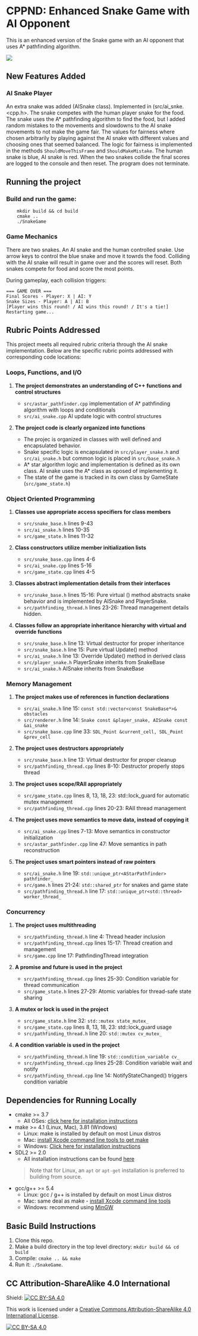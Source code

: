# CPPND: Enhanced Snake Game with AI Opponent

This is an enhanced version of the Snake game with an AI opponent that uses A* pathfinding algorithm. 

<img src="snake_game.gif"/>

## New Features Added

### AI Snake Player 

An extra snake was added (AISnake class). Implemented in (src/ai_snke.<cpp.h>. The snake competes with the human player snake for the food. The snake uses the
A* pathfinding algorithm to find the food, but I added random mistakes to the movements and slowdowns to
the AI snake movements to not make the game fair. The values for fairness where chosen arbitrarily by playing
against the AI snake with different values and choosing ones that seemed balanced. The logic for fairness
is implemented in the methods `ShouldMoveThisFrame` and `ShouldMakeMistake`. The human snake is blue, AI snake is red.
When the two snakes collide the final scores are logged to the console and then reset. The program does not terminate.

## Running the project

### Build and run the game:

```
    mkdir build && cd build
    cmake ..
    ./SnakeGame    
```
### Game Mechanics

There are two snakes. An AI snake and the human controlled snake.
Use arrow keys to control the blue snake and move it towrds the food. Colliding with the AI snake will result in game over
and the scores will reset. Both snakes compete for food and score the most points.

During gameplay, each collision triggers:
```
=== GAME OVER ===
Final Scores - Player: X | AI: Y
Snake Sizes - Player: A | AI: B
[Player wins this round! / AI wins this round! / It's a tie!]
Restarting game...
```

## Rubric Points Addressed

This project meets all required rubric criteria through the AI snake implementation. Below are the specific rubric points addressed with corresponding code locations:

### Loops, Functions, and I/O

1. **The project demonstrates an understanding of C++ functions and control structures**
   - `src/astar_pathfinder.cpp` implementation of A* pathfinding algorithm with loops and conditionals
   - `src/ai_snake.cpp` AI update logic with control structures

2. **The project code is clearly organized into functions**
   - The projec is organized in classes with well defined and encapsulated behavior.
   - Snake specific logic is encapsulated in `src/player_snake.h` and `src/ai_snake.h` but common logic is placed in `src/base_snake.h`
   - A* star algorithm logic and implementation is defined as its own class. AI snake uses the A* class as oposed of implementing it.
   - The state of the game is tracked in its own class by GameState (`src/game_state.h`)
   
### Object Oriented Programming

1. **Classes use appropriate access specifiers for class members**
   - `src/snake_base.h` lines 9-43
   - `src/ai_snake.h` lines 10-35
   - `src/game_state.h` lines 11-32

2. **Class constructors utilize member initialization lists**
   - `src/snake_base.cpp` lines 4-6
   - `src/ai_snake.cpp` lines 5-16
   - `src/game_state.cpp` lines 4-5

3. **Classes abstract implementation details from their interfaces**
   - `src/snake_base.h` lines 15-16: Pure virtual () method abstracts snake behavior and is implemented by AISnake and PlayerSnake.
   - `src/pathfinding_thread.h` lines 23-26: Thread management details hidden. 

5. **Classes follow an appropriate inheritance hierarchy with virtual and override functions**
   - `src/snake_base.h` line 13: Virtual destructor for proper inheritance
   - `src/snake_base.h` line 15: Pure virtual Update() method
   - `src/ai_snake.h` line 13: Override Update() method in derived class
   - `src/player_snake.h` PlayerSnake inherits from SnakeBase
   - `src/ai_snake.h` AISnake inherits from SnakeBase

### Memory Management

1. **The project makes use of references in function declarations**
   - `src/ai_snake.h` line 15: `const std::vector<const SnakeBase*>& obstacles`
   - `src/renderer.h` line 14: `Snake const &player_snake, AISnake const &ai_snake`
   - `src/snake_base.cpp` line 33: `SDL_Point &current_cell, SDL_Point &prev_cell`

2. **The project uses destructors appropriately**
   - `src/snake_base.h` line 13: Virtual destructor for proper cleanup
   - `src/pathfinding_thread.cpp` lines 8-10: Destructor properly stops thread

3. **The project uses scope/RAII appropriately**
   - `src/game_state.cpp` lines 8, 13, 18, 23: std::lock_guard for automatic mutex management
   - `src/pathfinding_thread.cpp` lines 20-23: RAII thread management

5. **The project uses move semantics to move data, instead of copying it**
   - `src/ai_snake.cpp` lines 7-13: Move semantics in constructor initialization
   - `src/astar_pathfinder.cpp` line 47: Move semantics in path reconstruction

6. **The project uses smart pointers instead of raw pointers**
   - `src/ai_snake.h` line 19: `std::unique_ptr<AStarPathfinder> pathfinder_`
   - `src/game.h` lines 21-24: `std::shared_ptr` for snakes and game state
   - `src/pathfinding_thread.h` line 17: `std::unique_ptr<std::thread> worker_thread_`

### Concurrency

1. **The project uses multithreading**
   - `src/pathfinding_thread.h` line 4: Thread header inclusion
   - `src/pathfinding_thread.cpp` lines 15-17: Thread creation and management
   - `src/game.cpp` line 17: PathfindingThread integration

2. **A promise and future is used in the project**
   - `src/pathfinding_thread.cpp` lines 25-30: Condition variable for thread communication
   - `src/game_state.h` lines 27-29: Atomic variables for thread-safe state sharing

3. **A mutex or lock is used in the project**
   - `src/game_state.h` line 32: `std::mutex state_mutex_`
   - `src/game_state.cpp` lines 8, 13, 18, 23: std::lock_guard usage
   - `src/pathfinding_thread.h` line 20: `std::mutex cv_mutex_`

4. **A condition variable is used in the project**
   - `src/pathfinding_thread.h` line 19: `std::condition_variable cv_`
   - `src/pathfinding_thread.cpp` lines 25-28: Condition variable wait and notify
   - `src/pathfinding_thread.cpp` line 14: NotifyStateChanged() triggers condition variable

## Dependencies for Running Locally
* cmake >= 3.7
  * All OSes: [click here for installation instructions](https://cmake.org/install/)
* make >= 4.1 (Linux, Mac), 3.81 (Windows)
  * Linux: make is installed by default on most Linux distros
  * Mac: [install Xcode command line tools to get make](https://developer.apple.com/xcode/features/)
  * Windows: [Click here for installation instructions](http://gnuwin32.sourceforge.net/packages/make.htm)
* SDL2 >= 2.0
  * All installation instructions can be found [here](https://wiki.libsdl.org/Installation)
  >Note that for Linux, an `apt` or `apt-get` installation is preferred to building from source. 
* gcc/g++ >= 5.4
  * Linux: gcc / g++ is installed by default on most Linux distros
  * Mac: same deal as make - [install Xcode command line tools](https://developer.apple.com/xcode/features/)
  * Windows: recommend using [MinGW](http://www.mingw.org/)

## Basic Build Instructions

1. Clone this repo.
2. Make a build directory in the top level directory: `mkdir build && cd build`
3. Compile: `cmake .. && make`
4. Run it: `./SnakeGame`.


## CC Attribution-ShareAlike 4.0 International


Shield: [![CC BY-SA 4.0][cc-by-sa-shield]][cc-by-sa]

This work is licensed under a
[Creative Commons Attribution-ShareAlike 4.0 International License][cc-by-sa].

[![CC BY-SA 4.0][cc-by-sa-image]][cc-by-sa]

[cc-by-sa]: http://creativecommons.org/licenses/by-sa/4.0/
[cc-by-sa-image]: https://licensebuttons.net/l/by-sa/4.0/88x31.png
[cc-by-sa-shield]: https://img.shields.io/badge/License-CC%20BY--SA%204.0-lightgrey.svg
